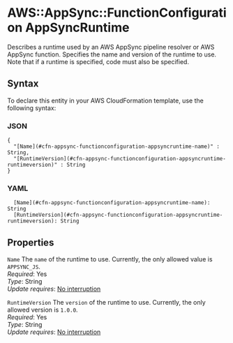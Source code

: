 # AWS::AppSync::FunctionConfiguration AppSyncRuntime<a name="aws-properties-appsync-functionconfiguration-appsyncruntime"></a>

Describes a runtime used by an AWS AppSync pipeline resolver or AWS AppSync function\. Specifies the name and version of the runtime to use\. Note that if a runtime is specified, code must also be specified\.

## Syntax<a name="aws-properties-appsync-functionconfiguration-appsyncruntime-syntax"></a>

To declare this entity in your AWS CloudFormation template, use the following syntax:

### JSON<a name="aws-properties-appsync-functionconfiguration-appsyncruntime-syntax.json"></a>

```
{
  "[Name](#cfn-appsync-functionconfiguration-appsyncruntime-name)" : String,
  "[RuntimeVersion](#cfn-appsync-functionconfiguration-appsyncruntime-runtimeversion)" : String
}
```

### YAML<a name="aws-properties-appsync-functionconfiguration-appsyncruntime-syntax.yaml"></a>

```
  [Name](#cfn-appsync-functionconfiguration-appsyncruntime-name): String
  [RuntimeVersion](#cfn-appsync-functionconfiguration-appsyncruntime-runtimeversion): String
```

## Properties<a name="aws-properties-appsync-functionconfiguration-appsyncruntime-properties"></a>

`Name`  <a name="cfn-appsync-functionconfiguration-appsyncruntime-name"></a>
The `name` of the runtime to use\. Currently, the only allowed value is `APPSYNC_JS`\.  
*Required*: Yes  
*Type*: String  
*Update requires*: [No interruption](https://docs.aws.amazon.com/AWSCloudFormation/latest/UserGuide/using-cfn-updating-stacks-update-behaviors.html#update-no-interrupt)

`RuntimeVersion`  <a name="cfn-appsync-functionconfiguration-appsyncruntime-runtimeversion"></a>
The `version` of the runtime to use\. Currently, the only allowed version is `1.0.0`\.  
*Required*: Yes  
*Type*: String  
*Update requires*: [No interruption](https://docs.aws.amazon.com/AWSCloudFormation/latest/UserGuide/using-cfn-updating-stacks-update-behaviors.html#update-no-interrupt)